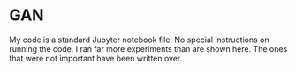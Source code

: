 # GAN
My code is a standard Jupyter notebook file. No special instructions on running the code. I ran far more experiments than are shown here. The ones that were not important have been written over. 
